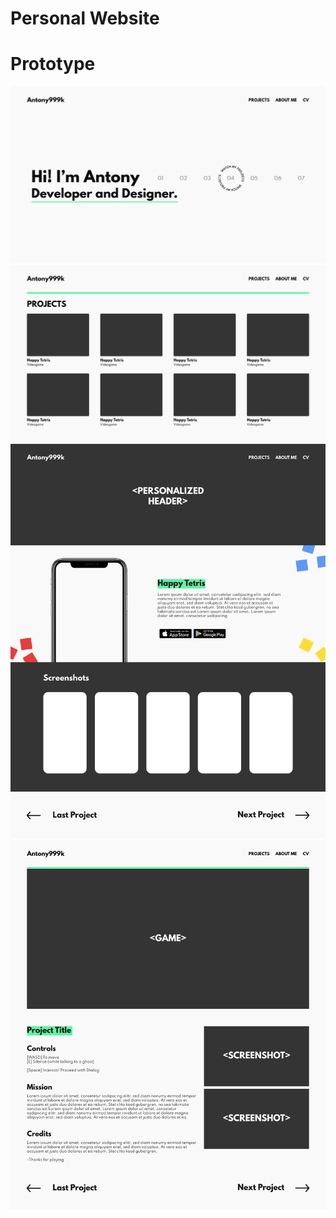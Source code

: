 # Personal Website

# Prototype
![Landing](./screenshots/Inicio.png?raw=true)
![Projects](./screenshots/Projects.png?raw=true)
![PhoneGame](./screenshots/PhoneGameProject.png?raw=true)
![BrowserGame](./screenshots/PlayProjectDefault.png?raw=true)